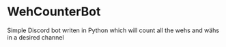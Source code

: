 # WehCounterBot
Simple Discord bot writen in Python which will count all the wehs and wähs in a desired channel
